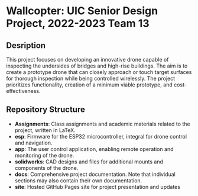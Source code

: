 # Wallcopter: UIC Senior Design Project, 2022-2023 Team 13

## Desription
This project focuses on developing an innovative drone capable of inspecting the undersides of bridges and high-rise buildings. The aim is to create a prototype drone that can closely approach or touch target surfaces for thorough inspection while being controlled wirelessly. The project prioritizes functionality, creation of a minimum viable prototype, and cost-effectiveness.

## Repository Structure

- **Assignments**: Class assignments and academic materials related to the project, written in LaTeX.
- **esp**: Firmware for the ESP32 microcontroller, integral for drone control and navigation.
- **app**: The user control application, enabling remote operation and monitoring of the drone.
- **solidworks**: CAD designs and files for additional mounts and components of the drone.
- **docs**: Comprehensive project documentation. Note that individual sections may also contain their own documentation.
- **site**: Hosted GitHub Pages site for project presentation and updates
